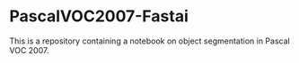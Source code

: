 # PascalVOC2007-Fastai
This is a repository containing a notebook on object segmentation in Pascal VOC 2007.

